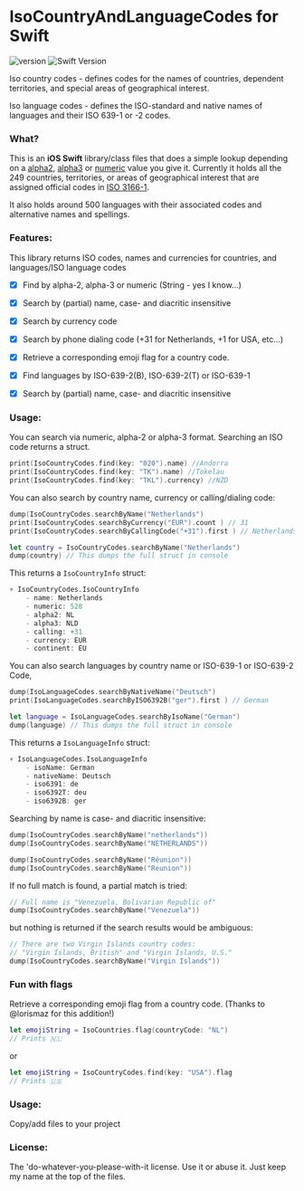 # IsoCountryAndLanguageCodes for Swift
![version](https://img.shields.io/badge/version-1.0-brightgreen.svg)
![Swift Version](https://img.shields.io/badge/swift-4.2-orange.svg?style=flat)

Iso country codes - defines codes for the names of countries, dependent territories, and special areas of geographical interest.

Iso language codes - defines the ISO-standard and native names of languages and their ISO 639-1 or -2 codes.

### What?
This is an **iOS Swift** library/class  files that does a simple lookup depending on a [alpha2](http://en.wikipedia.org/wiki/ISO_3166-1_alpha-2 "alpha2"), [alpha3](http://en.wikipedia.org/wiki/ISO_3166-1_alpha-3 "alpha3") or [numeric](http://en.wikipedia.org/wiki/ISO_3166-1_numeric "numeric") value you give it. Currently it holds all the 249 countries, territories, or areas of geographical interest that are assigned official codes in [ISO 3166-1](http://en.wikipedia.org/wiki/ISO_3166-1 "ISO 3166-1").

It also holds around 500 languages with their associated codes and alternative names and spellings.

### Features:

This library returns ISO codes, names and currencies for countries, and languages/ISO language codes

- [x] Find by alpha-2, alpha-3 or numeric (String - yes I know...)
- [x] Search by (partial) name, case- and diacritic insensitive
- [x] Search by currency code
- [x] Search by phone dialing code (+31 for Netherlands, +1 for USA, etc...)
- [x] Retrieve a corresponding emoji flag for a country code.

- [x] Find languages by ISO-639-2(B), ISO-639-2(T) or ISO-639-1
- [x] Search by (partial) name, case- and diacritic insensitive

### Usage:

You can search via numeric, alpha-2 or alpha-3 format. 
Searching an ISO code returns a struct. 

```swift
print(IsoCountryCodes.find(key: "020").name) //Andorra
print(IsoCountryCodes.find(key: "TK").name) //Tokelau
print(IsoCountryCodes.find(key: "TKL").currency) //NZD
```
You can also search by country name, currency or calling/dialing code:

```swift
dump(IsoCountryCodes.searchByName("Netherlands")
print(IsoCountryCodes.searchByCurrency("EUR").count ) // 31
print(IsoCountryCodes.searchByCallingCode("+31").first ) // Netherlands

let country = IsoCountryCodes.searchByName("Netherlands")
dump(country) // This dumps the full struct in console
```
This returns a `IsoCountryInfo` struct:

```swift
▿ IsoCountryCodes.IsoCountryInfo
    - name: Netherlands
    - numeric: 528
    - alpha2: NL
    - alpha3: NLD
    - calling: +31
    - currency: EUR
    - continent: EU
```
You can also search languages by country name or ISO-639-1 or ISO-639-2 Code,

```swift
dump(IsoLanguageCodes.searchByNativeName("Deutsch")
print(IsoLanguageCodes.searchByISO6392B("ger").first ) // German

let language = IsoLanguageCodes.searchByIsoName("German")
dump(language) // This dumps the full struct in console
```
This returns a `IsoLanguageInfo` struct:

```swift
▿ IsoLanguageCodes.IsoLanguageInfo
    - isoName: German
    - nativeName: Deutsch
    - iso6391: de
    - iso6392T: deu
    - iso6392B: ger
```

Searching by name is case- and diacritic insensitive:

```swift
dump(IsoCountryCodes.searchByName("netherlands"))
dump(IsoCountryCodes.searchByName("NETHERLANDS"))

dump(IsoCountryCodes.searchByName("Réunion"))
dump(IsoCountryCodes.searchByName("Reunion"))
```
If no full match is found, a partial match is tried:

```swift
// Full name is "Venezuela, Bolivarian Republic of"
dump(IsoCountryCodes.searchByName("Venezuela"))
```
but nothing is returned if the search results would be ambiguous:

```swift
// There are two Virgin Islands country codes:
// "Virgin Islands, British" and "Virgin Islands, U.S."
dump(IsoCountryCodes.searchByName("Virgin Islands"))

```

### Fun with flags
Retrieve a corresponding emoji flag from a country code. (Thanks to @lorismaz for this addition!)

```swift
let emojiString = IsoCountries.flag(countryCode: "NL")
// Prints 🇳🇱
``` 
or

```swift
let emojiString = IsoCountryCodes.find(key: "USA").flag
// Prints 🇺🇸
```

### Usage:

Copy/add files to your project

### License:

The 'do-whatever-you-please-with-it license. Use it or abuse it. Just keep my name at the top of the files.
